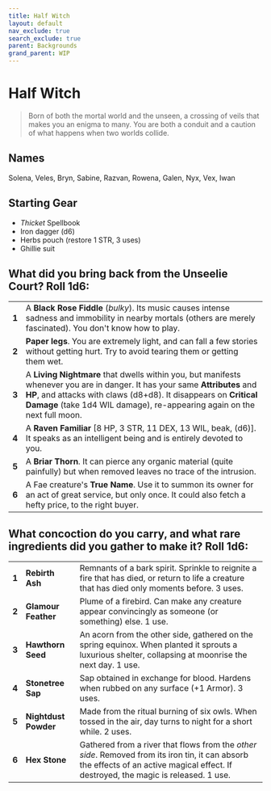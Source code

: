 ```yaml
---
title: Half Witch
layout: default
nav_exclude: true
search_exclude: true
parent: Backgrounds
grand_parent: WIP
---
```


# Half Witch

> Born of both the mortal world and the unseen, a crossing of veils that makes you an enigma to many. You are both a conduit and a caution of what happens when two worlds collide.

## Names

Solena, Veles, Bryn, Sabine, Razvan, Rowena, Galen, Nyx, Vex, Iwan

## Starting Gear
 
- _Thicket_ Spellbook 
- Iron dagger (d6)
- Herbs pouch (restore 1 STR, 3 uses)
- Ghillie suit

## What did you bring back from the Unseelie Court? Roll 1d6:

|       |                                                                                                                                                                                                                                                               |
| ----- | ------------------------------------------------------------------------------------------------------------------------------------------------------------------------------------------------------------------------------------------------------------- |
| **1** | A **Black Rose Fiddle** (_bulky_). Its music causes intense sadness and immobility in nearby mortals (others are merely fascinated). You don't know how to play.                                                                                              |
| **2** | **Paper legs**. You are extremely light, and can fall a few stories without getting hurt. Try to avoid tearing them or getting them wet.                                                                                                                                |
| **3** | A **Living Nightmare** that dwells within you, but manifests whenever you are in danger. It has your same **Attributes** and **HP**, and attacks with claws (d8+d8). It disappears on **Critical Damage** (take 1d4 WIL damage), re-appearing again on the next full moon. |
| **4** | A **Raven Familiar** [8 HP, 3 STR, 11 DEX, 13 WIL, beak, (d6)]. It speaks as an intelligent being and is entirely devoted to you.                                                                                                                             |
| **5** | A **Briar Thorn**. It can pierce any organic material (quite painfully) but when removed leaves no trace of the intrusion.                                                                                                                                    |
| **6** | A Fae creature's **True Name**. Use it to summon its owner for an act of great service, but only once. It could also fetch a hefty price, to the right buyer.                                                                                               |

## What concoction do you carry, and what rare ingredients did you gather to make it? Roll 1d6:

|       |                      |                                                                                                                                                                                |
| ----- | -------------------- | ------------------------------------------------------------------------------------------------------------------------------------------------------------------------------ |
| **1** | **Rebirth Ash**      | Remnants of a bark spirit. Sprinkle to reignite a fire that has died, or return to life a creature that has died only moments before. 3 uses.                                  |
| **2** | **Glamour Feather**  | Plume of a firebird. Can make any creature appear convincingly as someone (or something) else. 1 use.                                                                         |
| **3** | **Hawthorn Seed**    | An acorn from the other side, gathered on the spring equinox. When planted it sprouts a luxurious shelter, collapsing at moonrise the next day. 1 use.                         |
| **4** | **Stonetree Sap**    | Sap obtained in exchange for blood. Hardens when rubbed on any surface (+1 Armor). 3 uses.        |
| **5** | **Nightdust Powder** | Made from the ritual burning of six owls. When tossed in the air, day turns to night for a short while. 2 uses.                                                             |
| **6** | **Hex Stone**        | Gathered from a river that flows from the _other side_. Removed from its iron tin, it can absorb the effects of an active magical effect. If destroyed, the magic is released. 1 use. |
